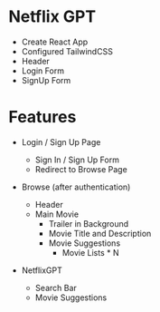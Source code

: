 # Netflix GPT

- Create React App
- Configured TailwindCSS
- Header
- Login Form
- SignUp Form

# Features

- Login / Sign Up Page
  - Sign In / Sign Up Form
  - Redirect to Browse Page
- Browse (after authentication)

  - Header
  - Main Movie
    - Trailer in Background
    - Movie Title and Description
    - Movie Suggestions
      - Movie Lists \* N

- NetflixGPT
  - Search Bar
  - Movie Suggestions
